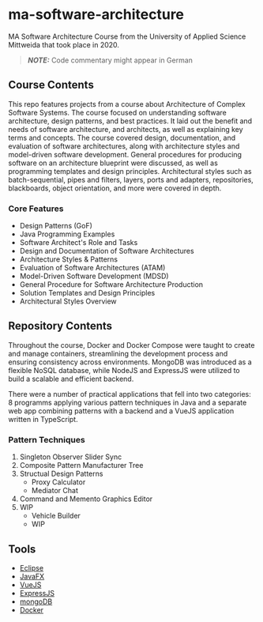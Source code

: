 # ma-software-architecture

MA Software Architecture Course from the University of Applied Science Mittweida that took place in 2020.

> **_NOTE:_** Code commentary might appear in German

## Course Contents

This repo features projects from a course about Architecture of Complex Software Systems. The course focused on understanding software architecture, design patterns, and best practices. It laid out the benefit and needs of software architecture, and architects, as well as explaining key terms and concepts. The course covered design, documentation, and evaluation of software architectures, along with architecture styles and model-driven software development. General procedures for producing software on an architecture blueprint were discussed, as well as programming templates and design principles. Architectural styles such as batch-sequential, pipes and filters, layers, ports and adapters, repositories, blackboards, object orientation, and more were covered in depth.

### Core Features

- Design Patterns (GoF)
- Java Programming Examples
- Software Architect's Role and Tasks
- Design and Documentation of Software Architectures
- Architecture Styles & Patterns
- Evaluation of Software Architectures (ATAM)
- Model-Driven Software Development (MDSD)
- General Procedure for Software Architecture Production
- Solution Templates and Design Principles
- Architectural Styles Overview

## Repository Contents

Throughout the course, Docker and Docker Compose were taught to create and manage containers, streamlining the development process and ensuring consistency across environments. MongoDB was introduced as a flexible NoSQL database, while NodeJS and ExpressJS were utilized to build a scalable and efficient backend.

There were a number of practical applications that fell into two categories: 8 programms applying various pattern techniques in Java and a separate web app combining patterns with a backend and a VueJS application written in TypeScript.

### Pattern Techniques

1. Singleton Observer Slider Sync
2. Composite Pattern Manufacturer Tree
3. Structual Design Patterns
   - Proxy Calculator
   - Mediator Chat
4. Command and Memento Graphics Editor
5. WIP
   - Vehicle Builder
   - WIP

###

## Tools

- [Eclipse](https://www.eclipse.org)
- [JavaFX](https://openjfx.io/)
- [VueJS](https://vuejs.org/)
- [ExpressJS](https://expressjs.com/de/)
- [mongoDB](https://www.mongodb.com/)
- [Docker](https://docs.docker.com/)
